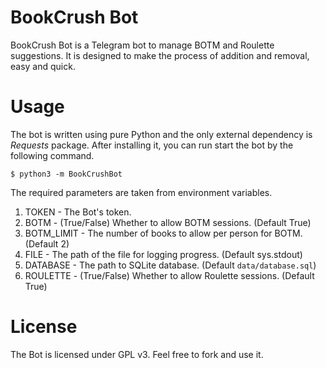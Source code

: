 # BookCrush Bot

BookCrush Bot is a Telegram bot to manage BOTM and Roulette suggestions. It is designed to make the process of addition and removal, easy and quick.

# Usage

The bot is written using pure Python and the only external dependency is _Requests_ package. After installing it, you
can run start the bot by the following command.

    $ python3 -m BookCrushBot

The required parameters are taken from environment variables.
 1. TOKEN - The Bot's token.
 2. BOTM - (True/False) Whether to allow BOTM sessions. (Default True)
 3. BOTM_LIMIT - The number of books to allow per person for BOTM. (Default 2)
 4. FILE - The path of the file for logging progress. (Default sys.stdout)
 5. DATABASE - The path to SQLite database. (Default `data/database.sql`)
 6. ROULETTE - (True/False) Whether to allow Roulette sessions. (Default True)

# License

The Bot is licensed under GPL v3. Feel free to fork and use it.
